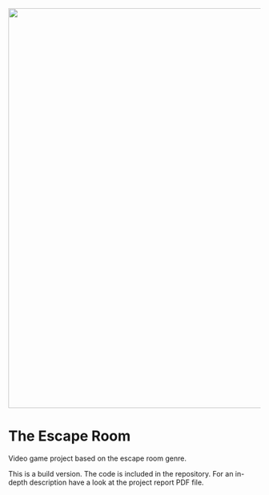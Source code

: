 <img src="https://i.imgur.com/ipSvAyJ.jpg" width="800">

# The Escape Room
Video game project based on the escape room genre.

This is a build version. The code is included in the repository. For an in-depth description have a look at the project report PDF file.
